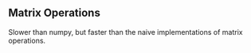 ## Matrix Operations 
Slower than numpy, but faster than the naive implementations of matrix operations. 
